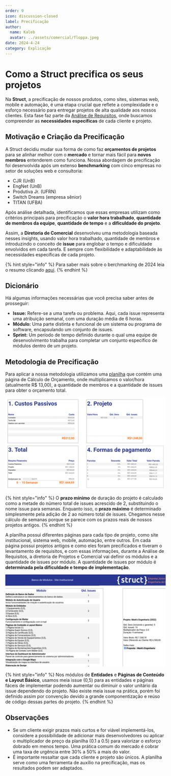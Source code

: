 ```yaml
---
order: 9
icon: discussion-closed
label: Precificação
author:
  name: Kaleb
  avatar: ../assets/comercial/floppa.jpeg
date: 2024-4-24
category: Explicação
---
```


# Como a Struct precifica os seus projetos

Na **Struct**, a precificação de nossos produtos, como sites, sistemas web, mobile e automação, é uma etapa crucial que reflete a complexidade e o esforço necessário para entregar projetos de alta qualidade aos nossos clientes. Esta fase faz parte da [Análise de Requisitos](/organizacao-interna/diretoria-comercial/), onde buscamos compreender as **necessidades específicas** de cada cliente e projeto.

## Motivação e Criação da Precificação

A   Struct decidiu mudar sua forma de como faz **orçamentos de projetos** para se alinhar melhor com o **mercado** e tornar mais fácil para **novos membros** entenderem como funciona. Nossa abordagem de precificação foi desenvolvida após um extenso **benchmarking** com cinco empresas no setor de soluções web e consultoria:

- CJR (UnB)
- EngNet (UnB) 
- Produtiva Jr. (UFRN)
- Switch Dreams (empresa sênior)
- TITAN (UFBA)

Após análise detalhada, identificamos que essas empresas utilizam como critérios principais para precificação o **valor hora trabalhado**, **quantidade de membros da equipe**, **quantidade de tempo** e a **dificuldade do projeto**.

Assim, a **Diretoria de Comercial** desenvolveu uma metodologia baseada nesses insights, usando valor hora trabalhado, quantidade de membros e introduzindo o conceito de **issue** para englobar o tempo e dificuldade envolvidos em cada tarefa. E sempre com flexibilidade e adaptabilidade às necessidades específicas de cada projeto.

{% hint style="info" %}
Para saber mais sobre o berchmarking de 2024 leia o resumo clicando [aqui](https://docs.google.com/document/d/1KzVh-49zlx3Ua6qwFAbEwsnxiOCZup05RpCHpQwrnpw/edit?usp=sharing).
{% endhint %}

## Dicionário

Há algumas informações necessárias que você precisa saber antes de prosseguir:
- **Issue:** Refere-se a uma tarefa ou problema. Aqui, cada issue representa uma atribuição semanal, com uma duração média de 6 horas.
- **Módulo:** Uma parte distinta e funcional de um sistema ou programa de software, encapsulando um conjunto de issues.
- **Sprint:** Um período de tempo definido durante o qual uma equipe de desenvolvimento trabalha para completar um conjunto específico de módulos dentro de um projeto.

## Metodologia de Precificação

Para aplicar a nossa metodologia utilizamos uma [planilha](https://docs.google.com/spreadsheets/d/1D9zf_UfbokxbzPC7ISCn73gs7Sdq0HRHIehmjYmfDvU/edit?usp=sharing) que contém uma página de Cálculo de Orçamento, onde multiplicamos o valor/hora (atualmente R$ 13,00), a quantidade de membros e a quantidade de issues para obter o orçamento total. 

![Cálculo de Orçamento](/organizacao-interna/assets/comercial/Precificacao-CalculoOrcamento.png)

{% hint style="info" %}
O **prazo mínimo** de duração do projeto é calculado como a metade do número total de issues acrescido de 2, substituindo o nome issue para semanas. Enquanto isso, o **prazo máximo** é determinado simplesmente pela adição de 2 ao número total de issues. Chegamos nesse cálculo de semanas porque se parece com os prazos reais de nossos projetos antigos.
{% endhint %}

A planilha possui diferentes páginas para cada tipo de projeto, como site institucional, sistema web, mobile, automação, entre outros. Em cada página possui projetos antigos e como eles foram precificados e tiveram o levantamento de requisitos, e com essas informações, durante a Análise de Requisitos, a diretoria de Projetos e Comercial vai definir os módulos e a quantidade de issues por módulo. A quantidade de issues por módulo é **determinada pela dificuldade e tempo de implementação**. 

![Página Site Institucional](/organizacao-interna/assets/comercial/Precificacao-PaginaModulos.png)

{% hint style="info" %}
Nos módulos de **Entidades** e **Páginas de Conteúdo e Layout Básico**, usamos meia issue (0,5) para as entidades e páginas fáceis de implementar podendo aumentar ou diminuir o valor unitário da issue dependendo do projeto. Não existe meia issue na prática, porém foi definido assim por convenção devido a grande componentização e reúso de código dessas partes do projeto.
{% endhint %}

## Observações

- Se um cliente exigir prazos mais curtos e for viável implementá-los, considere a possibilidade de adicionar mais desenvolvedores ou aplicar o multiplicador de preço da planilha (0.1 a 0.5) para valorizar o esforço dobrado em menos tempo. Uma prática comum do mercado é cobrar uma taxa de urgência entre 30% a 50% a mais do valor.
- É importante ressaltar que cada cliente e projeto são únicos. A planilha serve como uma ferramenta de auxílio na precificação, mas os resultados podem ser adaptados.
